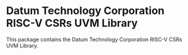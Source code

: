 # Datum Technology Corporation RISC-V CSRs UVM Library
This package contains the Datum Technology Corporation RISC-V CSRs UVM Library.
